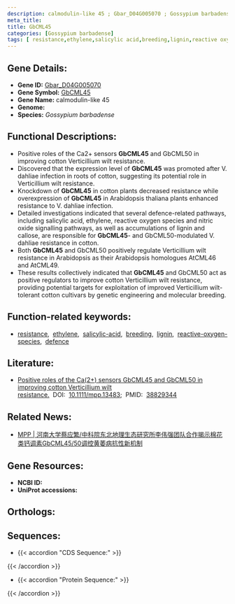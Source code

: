 ```yaml
---
description: calmodulin-like 45 ; Gbar_D04G005070 ; Gossypium barbadense
meta_title:
title: GbCML45
categories: [Gossypium barbadense]
tags: [ resistance,ethylene,salicylic acid,breeding,lignin,reactive oxygen species,defence ]
---
```


## Gene Details:
- **Gene ID:** [Gbar_D04G005070]()
- **Gene Symbol:** <u>GbCML45</u>
- **Gene Name:** calmodulin-like 45
- **Genome:** 
- **Species:** *Gossypium barbadense*

## Functional Descriptions:
   - Positive roles of the Ca2+ sensors **GbCML45** and GbCML50 in improving cotton Verticillium wilt resistance.
   - Discovered that the expression level of **GbCML45** was promoted after V. dahliae infection in roots of cotton, suggesting its potential role in Verticillium wilt resistance.
   - Knockdown of **GbCML45** in cotton plants decreased resistance while overexpression of **GbCML45** in Arabidopsis thaliana plants enhanced resistance to V. dahliae infection.
   - Detailed investigations indicated that several defence-related pathways, including salicylic acid, ethylene, reactive oxygen species and nitric oxide signalling pathways, as well as accumulations of lignin and callose, are responsible for **GbCML45**- and GbCML50-modulated V. dahliae resistance in cotton.
   - Both **GbCML45** and GbCML50 positively regulate Verticillium wilt resistance in Arabidopsis as their Arabidopsis homologues AtCML46 and AtCML49.
   - These results collectively indicated that **GbCML45** and GbCML50 act as positive regulators to improve cotton Verticillium wilt resistance, providing potential targets for exploitation of improved Verticillium wilt-tolerant cotton cultivars by genetic engineering and molecular breeding.

## Function-related keywords:
   - [resistance](/tags/resistance/),&nbsp;&nbsp;[ethylene](/tags/ethylene/),&nbsp;&nbsp;[salicylic-acid](/tags/salicylic-acid/),&nbsp;&nbsp;[breeding](/tags/breeding/),&nbsp;&nbsp;[lignin](/tags/lignin/),&nbsp;&nbsp;[reactive-oxygen-species](/tags/reactive-oxygen-species/),&nbsp;&nbsp;[defence](/tags/defence/)

## Literature:
   - [Positive roles of the Ca(2+) sensors GbCML45 and GbCML50 in improving cotton Verticillium wilt resistance.](https://www.doi.org/10.1111/mpp.13483)&nbsp;&nbsp;DOI:&nbsp;&nbsp;[10.1111/mpp.13483](https://www.doi.org/10.1111/mpp.13483);&nbsp;&nbsp;PMID:&nbsp;&nbsp;[38829344](https://pubmed.ncbi.nlm.nih.gov/38829344/)

## Related News:
   - [MPP | 河南大学蔡应繁/中科院东北地理生态研究所李伟强团队合作揭示棉花类钙调素GbCML45/50调控黄萎病抗性新机制](https://mp.weixin.qq.com/s?__biz=Mzg3MDEwNDEyMg==&mid=2247568747&idx=3&sn=d423b677fc8dafa095410007108a0404&chksm=cf2b7528596ffe11c18ae0941e1d35556719341c94292b5ab5ec03ef66e27ce0820c96c7cae1&scene=27#wechat_redirect)

## Gene Resources:
- **NCBI ID:**  [](https://www.ncbi.nlm.nih.gov/search/all/?term=)
- **UniProt accessions:**  [](https://www.uniprot.org/uniprotkb//entry)

## Orthologs:

## Sequences:
- {{< accordion "CDS Sequence:" >}}

{{< /accordion >}}
- {{< accordion "Protein Sequence:" >}}

{{< /accordion >}}
